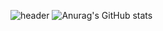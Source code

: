 
![header](https://capsule-render.vercel.app/api?type=transparent&color=8B00FF&height=80&section=header&fontColor=000000&text=smalleyescoding&fontSize=40&animation=fadeIn)
![Anurag's GitHub stats](https://github-readme-stats.vercel.app/api?username=smalleyescoding&show_icons=true&theme=midnight-purple)

<!--
**smalleyescoding/smalleyescoding** is a ✨ _special_ ✨ repository because its `README.md` (this file) appears on your GitHub profile.

Here are some ideas to get you started:

- 🔭 I’m currently working on ...
- 🌱 I’m currently learning ...
- 👯 I’m looking to collaborate on ...
- 🤔 I’m looking for help with ...
- 💬 Ask me about ...
- 📫 How to reach me: ...
- 😄 Pronouns: ...
- ⚡ Fun fact: ...
-->
